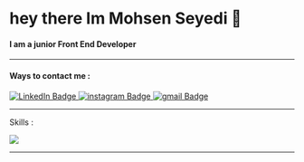 <div id="header" align="">
    <h1>
  hey there Im Mohsen Seyedi 👋
</h1>

 <h4>I am a junior Front End Developer</h4>

------
<h4>Ways to contact me :</h4>
  <div id="badges">
  <a href="https://www.linkedin.com/in/mohsen-seyedi-542a87275">
    <img src="https://img.shields.io/badge/LinkedIn-blue?style=for-the-badge&logo=linkedin&logoColor=white" alt="LinkedIn Badge"/>
  </a>
  <a href="https://instagram.com/mohsenseyedi1382">
    <img src="https://img.shields.io/badge/instagram-crimson?style=for-the-badge&logo=instagram&logoColor=white" alt="instagram Badge"/>
  </a>
  <a href="mohsenseyedi1382@gmil.com">
    <img src="https://img.shields.io/badge/gmail-red?style=for-the-badge&logo=gmail&logoColor=white" alt="gmail Badge"/>
  </a>
   

</div>

</div>

---

Skills :

<p align="">
  <a href="https://skillicons.dev">
    <img src="https://skillicons.dev/icons?i=html,css,tailwind,js,mysql,mongodb,npm" />
  </a>
</p>

---

